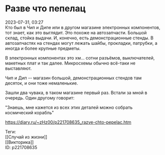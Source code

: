 Разве что пепелац
==================

   
 2023-07-31, 03:27   
  Кто был в Чип и Дипе или в другом магазине электронных компонентов, тот знает, как это выглядит. Это похоже на автозапчасти. Большой склад, стойка выдачи. И, конечно, есть демонстрационные стенды. В автозапчастях на стендах могут лежать шайбы, прокладки, патрубки, а иногда и более крупные предметы.   
   
 В электронных компонентах это хм... сотни разъёмов, выключателей, макетных плат и так далее. Микросхемы обычно всё-таки не выставляют.   
   
 Чип и Дип -- магазин большой, демонстрационных стендов там десяток, и они тоже немаленькие.   
   
 Зашли два чувака, в таком магазине первый раз. Встали за мной в очередь. Один другому говорит:   
   
 "Знаешь, мне кажется из всех этих деталей можно собрать космический корабль"   
    
 <https://diary.ru/~zHz00/p221708635_razve-chto-pepelac.htm>   
   
 Теги:   
 [[Случай из жизни]]   
 [[Викторика]]   
 ID: p221708635